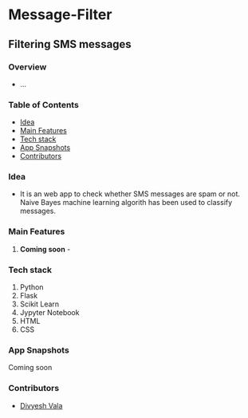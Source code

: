 # Message-Filter
## Filtering SMS messages

### Overview
* ...

### Table of Contents
* [Idea](#idea)
* [Main Features](#main-features)
* [Tech stack](#tech-stack)
* [App Snapshots](#app-snapshots)
* [Contributors](#contributors)

### Idea
* It is an web app to check whether SMS messages are spam or not. Naive Bayes machine learning algorith has been used to classify messages.

### Main Features
1. **Coming soon** - 

### Tech stack
1. Python
2. Flask
3. Scikit Learn
4. Jypyter Notebook
5. HTML
6. CSS

### App Snapshots
Coming soon

### Contributors
* [Divyesh Vala](https://github.com/divyeshvala)
